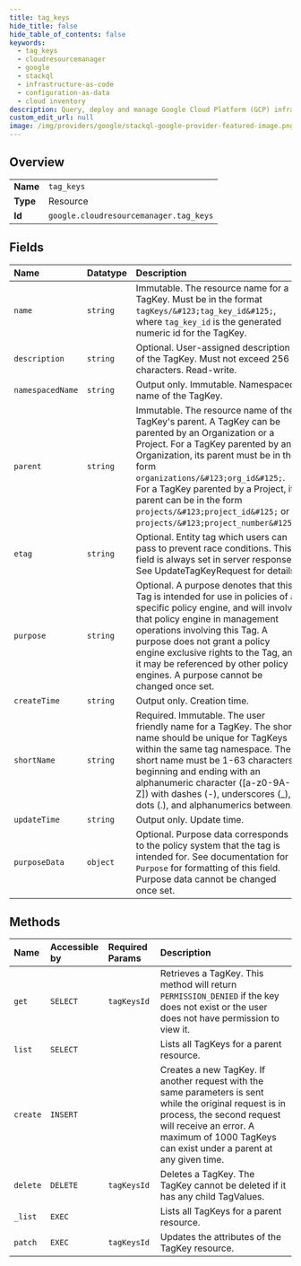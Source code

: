 ```yaml
---
title: tag_keys
hide_title: false
hide_table_of_contents: false
keywords:
  - tag_keys
  - cloudresourcemanager
  - google    
  - stackql
  - infrastructure-as-code
  - configuration-as-data
  - cloud inventory
description: Query, deploy and manage Google Cloud Platform (GCP) infrastructure and resources using SQL
custom_edit_url: null
image: /img/providers/google/stackql-google-provider-featured-image.png
---
```

  
    

## Overview
<table><tbody>
<tr><td><b>Name</b></td><td><code>tag_keys</code></td></tr>
<tr><td><b>Type</b></td><td>Resource</td></tr>
<tr><td><b>Id</b></td><td><code>google.cloudresourcemanager.tag_keys</code></td></tr>
</tbody></table>

## Fields
| Name | Datatype | Description |
|:-----|:---------|:------------|
| `name` | `string` | Immutable. The resource name for a TagKey. Must be in the format `tagKeys/&#123;tag_key_id&#125;`, where `tag_key_id` is the generated numeric id for the TagKey. |
| `description` | `string` | Optional. User-assigned description of the TagKey. Must not exceed 256 characters. Read-write. |
| `namespacedName` | `string` | Output only. Immutable. Namespaced name of the TagKey. |
| `parent` | `string` | Immutable. The resource name of the TagKey's parent. A TagKey can be parented by an Organization or a Project. For a TagKey parented by an Organization, its parent must be in the form `organizations/&#123;org_id&#125;`. For a TagKey parented by a Project, its parent can be in the form `projects/&#123;project_id&#125;` or `projects/&#123;project_number&#125;`. |
| `etag` | `string` | Optional. Entity tag which users can pass to prevent race conditions. This field is always set in server responses. See UpdateTagKeyRequest for details. |
| `purpose` | `string` | Optional. A purpose denotes that this Tag is intended for use in policies of a specific policy engine, and will involve that policy engine in management operations involving this Tag. A purpose does not grant a policy engine exclusive rights to the Tag, and it may be referenced by other policy engines. A purpose cannot be changed once set. |
| `createTime` | `string` | Output only. Creation time. |
| `shortName` | `string` | Required. Immutable. The user friendly name for a TagKey. The short name should be unique for TagKeys within the same tag namespace. The short name must be 1-63 characters, beginning and ending with an alphanumeric character ([a-z0-9A-Z]) with dashes (-), underscores (_), dots (.), and alphanumerics between. |
| `updateTime` | `string` | Output only. Update time. |
| `purposeData` | `object` | Optional. Purpose data corresponds to the policy system that the tag is intended for. See documentation for `Purpose` for formatting of this field. Purpose data cannot be changed once set. |
## Methods
| Name | Accessible by | Required Params | Description |
|:-----|:--------------|:----------------|:------------|
| `get` | `SELECT` | `tagKeysId` | Retrieves a TagKey. This method will return `PERMISSION_DENIED` if the key does not exist or the user does not have permission to view it. |
| `list` | `SELECT` |  | Lists all TagKeys for a parent resource. |
| `create` | `INSERT` |  | Creates a new TagKey. If another request with the same parameters is sent while the original request is in process, the second request will receive an error. A maximum of 1000 TagKeys can exist under a parent at any given time. |
| `delete` | `DELETE` | `tagKeysId` | Deletes a TagKey. The TagKey cannot be deleted if it has any child TagValues. |
| `_list` | `EXEC` |  | Lists all TagKeys for a parent resource. |
| `patch` | `EXEC` | `tagKeysId` | Updates the attributes of the TagKey resource. |
